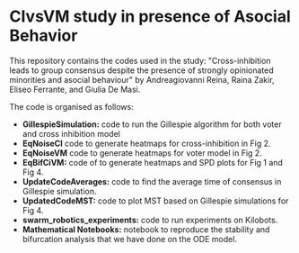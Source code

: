 # CIvsVM study in presence of Asocial Behavior

This repository contains the codes used in the study: "Cross-inhibition leads to group consensus despite the presence of strongly opinionated minorities and asocial behaviour" by Andreagiovanni Reina, Raina Zakir, Eliseo Ferrante, and Giulia De Masi.

The code is organised as follows:

* **GillespieSimulation:** code to run the Gillespie algorithm for both voter and cross inhibition model 
* **EqNoiseCI** code to generate heatmaps for cross-inhibition in Fig 2.
* **EqNoiseVM** code to generate heatmaps for voter model in Fig 2.
* **EqBifCiVM:** code of to generate heatmaps and SPD plots for Fig 1 and Fig 4.
* **UpdateCodeAverages:** code to find the average time of consensus in Gillespie simulation.
* **UpdatedCodeMST:**  code to plot MST based on Gillespie simulations for Fig 4.
* **swarm_robotics_experiments:** code to run experiments on Kilobots.
* **Mathematical Notebooks:**  notebook to reproduce the stability and bifurcation analysis that we have done on the ODE model.


